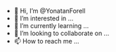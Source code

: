 - 👋 Hi, I’m @YonatanForell
- 👀 I’m interested in ...
- 🌱 I’m currently learning ...
- 💞️ I’m looking to collaborate on ...
- 📫 How to reach me ...

<!---
YonatanForell/YonatanForell is a ✨ special ✨ repository because its `README.md` (this file) appears on your GitHub profile.
You can click the Preview link to take a look at your changes.
--->
